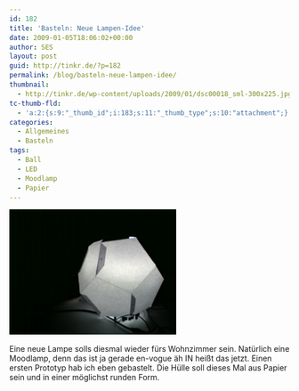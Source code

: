 ```yaml
---
id: 182
title: 'Basteln: Neue Lampen-Idee'
date: 2009-01-05T18:06:02+00:00
author: SES
layout: post
guid: http://tinkr.de/?p=182
permalink: /blog/basteln-neue-lampen-idee/
thumbnail:
  - http://tinkr.de/wp-content/uploads/2009/01/dsc00018_sml-300x225.jpg
tc-thumb-fld:
  - 'a:2:{s:9:"_thumb_id";i:183;s:11:"_thumb_type";s:10:"attachment";}'
categories:
  - Allgemeines
  - Basteln
tags:
  - Ball
  - LED
  - Moodlamp
  - Papier
---
```

<img loading="lazy" class="alignnone size-medium wp-image-183" title="Lampen-Ball" src="/assets/2009/01/dsc00018_sml-300x225.jpg" alt="Lampen-Ball" width="300" height="225" />

Eine neue Lampe solls diesmal wieder fürs Wohnzimmer sein. Natürlich eine Moodlamp, denn das ist ja gerade en-vogue äh IN heißt das jetzt. Einen ersten Prototyp hab ich eben gebastelt. Die Hülle soll dieses Mal aus Papier sein und in einer möglichst runden Form.
